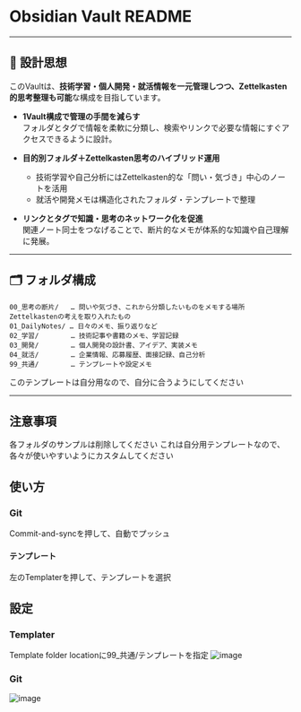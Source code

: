 # Obsidian Vault README

---

## 📖 設計思想

このVaultは、**技術学習・個人開発・就活情報を一元管理しつつ、Zettelkasten的思考整理も可能**な構成を目指しています。

- **1Vault構成で管理の手間を減らす**  
  フォルダとタグで情報を柔軟に分類し、検索やリンクで必要な情報にすぐアクセスできるように設計。

- **目的別フォルダ＋Zettelkasten思考のハイブリッド運用**  
  - 技術学習や自己分析にはZettelkasten的な「問い・気づき」中心のノートを活用  
  - 就活や開発メモは構造化されたフォルダ・テンプレートで整理

- **リンクとタグで知識・思考のネットワーク化を促進**  
  関連ノート同士をつなげることで、断片的なメモが体系的な知識や自己理解に発展。

---

## 🗂 フォルダ構成

```plaintext
00_思考の断片/   … 問いや気づき、これから分類したいものをメモする場所 Zettelkastenの考えを取り入れたもの
01_DailyNotes/ … 日々のメモ、振り返りなど
02_学習/        … 技術記事や書籍のメモ、学習記録
03_開発/        … 個人開発の設計書、アイデア、実装メモ
04_就活/        … 企業情報、応募履歴、面接記録、自己分析
99_共通/        … テンプレートや設定メモ
```

このテンプレートは自分用なので、自分に合うようにしてください

---

## 注意事項
各フォルダのサンプルは削除してください
これは自分用テンプレートなので、各々が使いやすいようにカスタムしてください

## 使い方
### Git
Commit-and-syncを押して、自動でプッシュ

#### テンプレート
左のTemplaterを押して、テンプレートを選択

## 設定

### Templater

Template folder locationに99_共通/テンプレートを指定
![image](https://github.com/user-attachments/assets/f72c2844-40bc-46fc-9946-b660ccd28da0)


### Git

![image](https://github.com/user-attachments/assets/5c2beb3c-dd23-41b2-95d1-4e4185143569)




